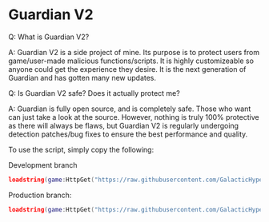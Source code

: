 # Guardian V2

Q: What is Guardian V2?

A: Guardian V2 is a side project of mine. Its purpose is to protect users from game/user-made malicious functions/scripts. It is highly customizeable so anyone could get the experience they desire. It is the next generation of Guardian and has gotten many new updates.

Q: Is Guardian V2 safe? Does it actually protect me?

A: Guardian is fully open source, and is completely safe. Those who want can just take a look at the source. However, nothing is truly 100% protective as there will always be flaws, but Guardian V2 is regularly undergoing detection patches/bug fixes to ensure the best performance and quality.

To use the script, simply copy the following:

Development branch
```lua
loadstring(game:HttpGet("https://raw.githubusercontent.com/GalacticHypernova/Guardian/main/Main"))()
```

Production branch:
```lua
loadstring(game:HttpGet("https://raw.githubusercontent.com/GalacticHypernova/Guardian/main/MainProd"))()
```
